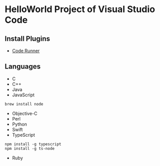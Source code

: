 # HelloWorld Project of Visual Studio Code

## Install Plugins
* [Code Runner](https://marketplace.visualstudio.com/items?itemName=formulahendry.code-runner)

## Languages
* C
* C++
* Java
* JavaScript
```
brew install node
```
* Objective-C
* Perl
* Python
* Swift
* TypeScript
```
npm install -g typescript
npm install -g ts-node
```
* Ruby